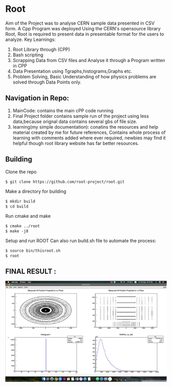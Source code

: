 # Root
Aim of the Project was to analyse CERN sample data presented in CSV form.
A Cpp Program was deployed Using the CERN's opensource library Root, Root is required to present data in presentable
format for the users to analyze.
Key Learnings:
1. Root Library through (CPP)
2. Bash scripting
3. Scrapping Data from CSV files and Analyse it through a Program written in CPP
4. Data Presentation using Tgraphs,histograms,Graphs etc.
5. Problem Solving, Basic Understanding of how physics problems are solved through Data Points only.

## Navigation in Repo:
1. MainCode: contains the main cPP code running
2. Final Project folder contains sample run of the project using less data,because orignal data contains several gbs of file 
size.
2. learning(my simple documentation): conatins the resources and help material created by me for future references, Contains whole process of learning with comments added where ever required, newbies may find it helpful though root library website has  far better resources. 

## Building
Clone the repo

    $ git clone https://github.com/root-project/root.git

Make a directory for building

    $ mkdir build
    $ cd build

Run cmake and make

    $ cmake ../root
    $ make -j8

Setup and run ROOT
Can also run build.sh file to automate the process:

    $ source bin/thisroot.sh
    $ root
 

## FINAL RESULT :

![Please Reload the page Image is not shown](https://github.com/Pscorp007/Root/blob/master/Result/completeResult.png)

